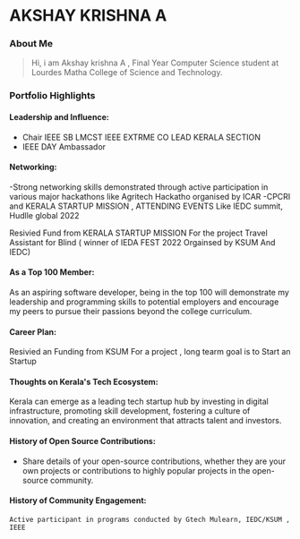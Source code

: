 # AKSHAY KRISHNA A

### About Me


> Hi, i am Akshay krishna A , Final  Year Computer Science student at Lourdes Matha College of Science and Technology.



### Portfolio Highlights



#### Leadership and Influence: 


- Chair  IEEE SB LMCST
IEEE EXTRME CO LEAD KERALA SECTION 
- IEEE DAY Ambassador



#### Networking: 

-Strong networking skills demonstrated through active participation in various major hackathons like Agritech Hackatho organised by ICAR -CPCRI and KERALA STARTUP MISSION , ATTENDING EVENTS Like IEDC summit, Hudlle global 2022

Resivied Fund from KERALA STARTUP MISSION For the project Travel Assistant for Blind ( winner of IEDA FEST 2022 Orgainsed by KSUM And IEDC)


#### As a Top 100 Member:

As an aspiring software developer, being in the top 100 will demonstrate my leadership and programming skills to potential employers and encourage my peers to pursue their passions beyond the college curriculum.

#### Career Plan: 

Resivied an Funding from KSUM For a project , long tearm goal is to Start an Startup 


#### Thoughts on Kerala's Tech Ecosystem: 

Kerala can emerge as a leading tech startup hub by investing in digital infrastructure, promoting skill development, fostering a culture of innovation, and creating an environment that attracts talent and investors.

#### History of Open Source Contributions:

- Share details of your open-source contributions, whether they are your own projects or contributions to highly popular projects in the open-source community.

#### History of Community Engagement:


    Active participant in programs conducted by Gtech Mulearn, IEDC/KSUM , IEEE
    
   


